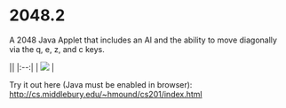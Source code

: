# 2048.2
A 2048 Java Applet that includes an AI and the ability to move diagonally via the q, e, z, and c keys. 

|| <!-- empty table header -->
|:--:| <!-- table header/body separator with center formatting -->
| ![](https://github.com/henrymound/2048.2/blob/4fa4451c07cceba3f9ab8774a4f2caeb789b1f17/demo.gif) | <!-- cell gets column's alignment -->


Try it out here (Java must be enabled in browser): http://cs.middlebury.edu/~hmound/cs201/index.html
